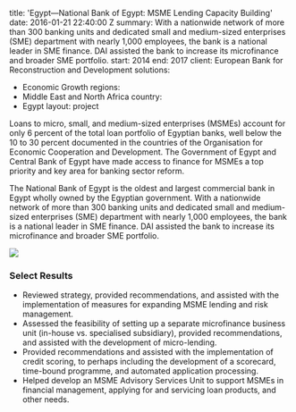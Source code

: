 
title: 'Egypt—National Bank of Egypt: MSME Lending Capacity Building'
date: 2016-01-21 22:40:00 Z
summary: With a nationwide network of more than 300 banking units and dedicated small
  and medium-sized enterprises (SME) department with nearly 1,000 employees, the bank
  is a national leader in SME finance. DAI assisted the bank to increase its microfinance
  and broader SME portfolio.
start: 2014
end: 2017
client: European Bank for Reconstruction and Development
solutions:
- Economic Growth
regions:
- Middle East and North Africa
country:
- Egypt
layout: project


Loans to micro, small, and medium-sized enterprises (MSMEs) account for only 6 percent of the total loan portfolio of Egyptian banks, well below the 10 to 30 percent documented in the countries of the Organisation for Economic Cooperation and Development. The Government of Egypt and Central Bank of Egypt have made access to finance for MSMEs a top priority and key area for banking sector reform.

The National Bank of Egypt is the oldest and largest commercial bank in Egypt wholly owned by the Egyptian government. With a nationwide network of more than 300 banking units and dedicated small and medium-sized enterprises (SME) department with nearly 1,000 employees, the bank is a national leader in SME finance. DAI assisted the bank to increase its microfinance and broader SME portfolio.

![][1]

### Select Results

* Reviewed strategy, provided recommendations, and assisted with the implementation of measures for expanding MSME lending and risk management.
* Assessed the feasibility of setting up a separate microfinance business unit (in-house vs. specialised subsidiary), provided recommendations, and assisted with the development of micro-lending.
* Provided recommendations and assisted with the implementation of credit scoring, to perhaps including the development of a scorecard, time-bound programme, and automated application processing.
* Helped develop an MSME Advisory Services Unit to support MSMEs in financial management, applying for and servicing loan products, and other needs.

[1]: https://assetify-dai.com/projects/egyptmse.jpg
